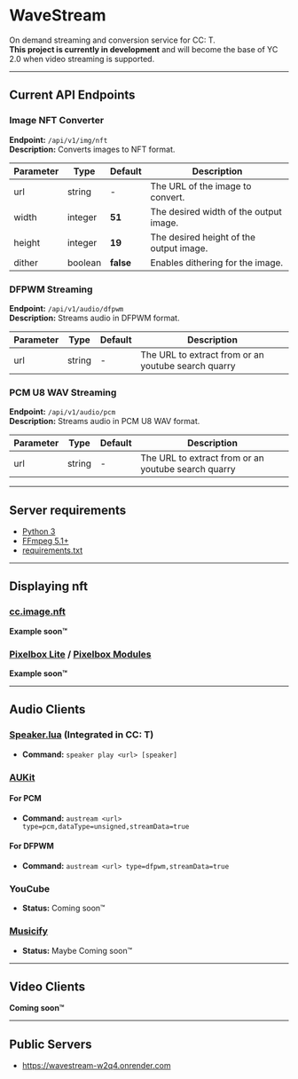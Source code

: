 # WaveStream

On demand streaming and conversion service for CC: T. \
**This project is currently in development** and will become the base of YC 2.0 when video streaming is supported.

---

## Current API Endpoints

### **Image NFT Converter**

**Endpoint:** `/api/v1/img/nft`  
**Description:** Converts images to NFT format.

| Parameter | Type     | Default    | Description                                  |
|-----------|----------|------------|----------------------------------------------|
| url       | string   | -          | The URL of the image to convert.             |
| width     | integer  | **51**     | The desired width of the output image.       |
| height    | integer  | **19**     | The desired height of the output image.      |
| dither    | boolean  | **false**  | Enables dithering for the image.             |

### **DFPWM Streaming**

**Endpoint:** `/api/v1/audio/dfpwm`  
**Description:** Streams audio in DFPWM format.

| Parameter | Type     | Default  | Description                                         |
|-----------|----------|----------|-----------------------------------------------------|
| url       | string   | -        | The URL to extract from or an youtube search quarry |

### **PCM U8 WAV Streaming**

**Endpoint:** `/api/v1/audio/pcm`  
**Description:** Streams audio in PCM U8 WAV format.

| Parameter | Type     | Default  | Description                                         |
|-----------|----------|----------|-----------------------------------------------------|
| url       | string   | -        | The URL to extract from or an youtube search quarry |

---

## Server requirements

- [Python 3]
- [FFmpeg 5.1+]
- [requirements.txt]

---

## Displaying nft

### [cc.image.nft]

**Example soon™**

### [Pixelbox Lite] / [Pixelbox Modules]

**Example soon™**

---

## Audio Clients

### [Speaker.lua] (Integrated in CC: T)

- **Command:** `speaker play <url> [speaker]`

### [AUKit]

#### For PCM

- **Command:** `austream <url> type=pcm,dataType=unsigned,streamData=true`

#### For DFPWM

- **Command:** `austream <url> type=dfpwm,streamData=true`

### YouCube

- **Status:** Coming soon™

### [Musicify]

- **Status:** Maybe Coming soon™

---


## Video Clients

**Coming soon™**

---

## Public Servers

- https://wavestream-w2q4.onrender.com

[Musicify]: https://github.com/knijn/musicify
[AUKit]: https://github.com/MCJack123/AUKit
[Speaker.lua]: https://github.com/cc-tweaked/CC-Tweaked/blob/mc-1.20.x/projects/core/src/main/resources/data/computercraft/lua/rom/programs/fun/speaker.lua
[cc.image.nft]: https://tweaked.cc/library/cc.image.nft.html
[Pixelbox Lite]: https://github.com/9551-Dev/pixelbox_lite
[Pixelbox Modules]: https://github.com/9551-Dev/pixelbox_modules
[Python 3]: https://www.python.org/downloads/
[FFmpeg 5.1+]: https://ffmpeg.org/
[requirements.txt]: requirements.txt
